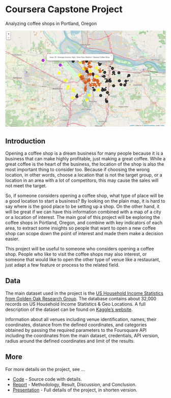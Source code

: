 # Coursera Capstone Project
Analyzing coffee shops in Portland, Oregon

![cluster](./image/cluster.png)

## Introduction

Opening a coffee shop is a dream business for many people because it is a business that can make highly profitable, just making a great coffee. While a great coffee is the heart of the business, the location of the shop is also the most important thing to consider too. Because if choosing the wrong location, in other words, choose a location that is not the target group, or a location in an area with a lot of competitors, this may cause the sales will not meet the target.

So, if someone considers opening a coffee shop, what type of place will be a good location to start a business? By looking on the plain map, it is hard to say where is the good place to be setting up a shop. On the other hand, it will be great if we can have this information combined with a map of a city or a location of interest. The main goal of this project will be exploring the coffee shops in Portland, Oregon, and combine with key indicators of each area, to extract some insights so people that want to open a new coffee shop can scope down the point of interest and made them make a decision easier.

This project will be useful to someone who considers opening a coffee shop. People who like to visit the coffee shops may also interest, or someone that would like to open the other type of venue like a restaurant, just adapt a few feature or process to the related field.

## Data

The main dataset used in the project is the [US Household Income Statistics from Golden Oak Research Group](https://www.kaggle.com/goldenoakresearch/us-household-income-stats-geo-locations). The database contains about 32,000 records on US Household Income Statistics & Geo Locations. A full description of the dataset can be found on [Kaggle’s website](https://www.kaggle.com/goldenoakresearch/us-household-income-stats-geo-locations).

Information about all venues including venue identification, names, their coordinates, distance from the defined coordinates, and categories obtained by passing the required parameters to the Foursquare API including the coordinates from the main dataset, credentials, API version, radius around the defined coordinates and limit of the results.

## More

For more details on the project, see ...

- [Code](https://github.com/Pannakwt/Coursera_Capstone/blob/master/code.ipynb) - Source code with details.
- [Report](https://github.com/Pannakwt/Coursera_Capstone/blob/master/full_report.pdf) - Methodology, Result, Discussion, and Conclusion.
- [Presentation](https://github.com/Pannakwt/Coursera_Capstone/blob/master/presentation.pdf) - Full details of the project, in shorten version.